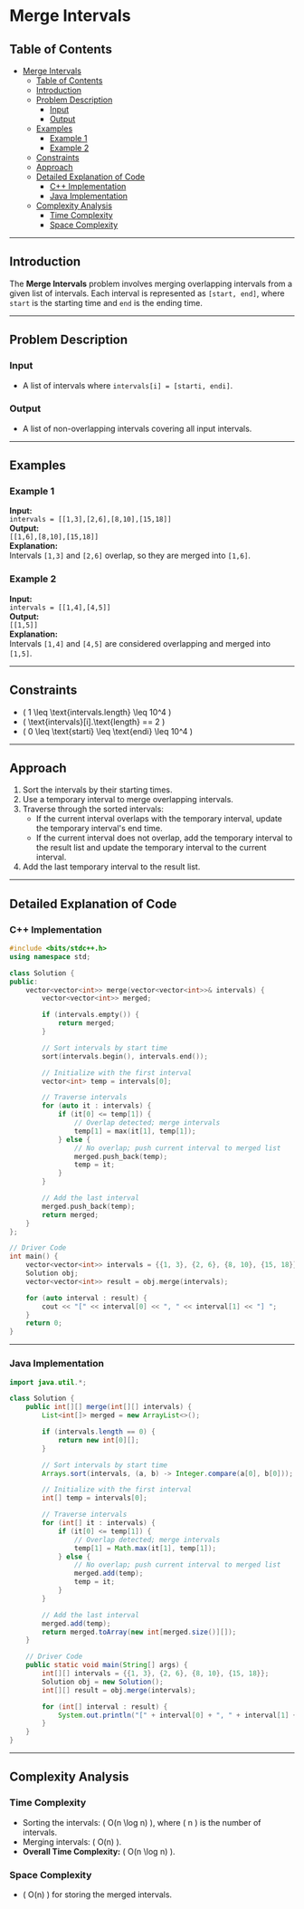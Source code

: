 # Merge Intervals

## Table of Contents

- [Merge Intervals](#merge-intervals)
  - [Table of Contents](#table-of-contents)
  - [Introduction](#introduction)
  - [Problem Description](#problem-description)
    - [Input](#input)
    - [Output](#output)
  - [Examples](#examples)
    - [Example 1](#example-1)
    - [Example 2](#example-2)
  - [Constraints](#constraints)
  - [Approach](#approach)
  - [Detailed Explanation of Code](#detailed-explanation-of-code)
    - [C++ Implementation](#c-implementation)
    - [Java Implementation](#java-implementation)
  - [Complexity Analysis](#complexity-analysis)
    - [Time Complexity](#time-complexity)
    - [Space Complexity](#space-complexity)

---

## Introduction

The **Merge Intervals** problem involves merging overlapping intervals from a given list of intervals. Each interval is represented as `[start, end]`, where `start` is the starting time and `end` is the ending time.

---

## Problem Description

### Input

- A list of intervals where `intervals[i] = [starti, endi]`.

### Output

- A list of non-overlapping intervals covering all input intervals.

---

## Examples

### Example 1

**Input:**  
`intervals = [[1,3],[2,6],[8,10],[15,18]]`  
**Output:**  
`[[1,6],[8,10],[15,18]]`  
**Explanation:**  
Intervals `[1,3]` and `[2,6]` overlap, so they are merged into `[1,6]`.

### Example 2

**Input:**  
`intervals = [[1,4],[4,5]]`  
**Output:**  
`[[1,5]]`  
**Explanation:**  
Intervals `[1,4]` and `[4,5]` are considered overlapping and merged into `[1,5]`.

---

## Constraints

- \( 1 \leq \text{intervals.length} \leq 10^4 \)
- \( \text{intervals}[i].\text{length} == 2 \)
- \( 0 \leq \text{starti} \leq \text{endi} \leq 10^4 \)

---

## Approach

1. Sort the intervals by their starting times.
2. Use a temporary interval to merge overlapping intervals.
3. Traverse through the sorted intervals:
   - If the current interval overlaps with the temporary interval, update the temporary interval's end time.
   - If the current interval does not overlap, add the temporary interval to the result list and update the temporary interval to the current interval.
4. Add the last temporary interval to the result list.

---

## Detailed Explanation of Code

### C++ Implementation

```cpp
#include <bits/stdc++.h>
using namespace std;

class Solution {
public:
    vector<vector<int>> merge(vector<vector<int>>& intervals) {
        vector<vector<int>> merged;

        if (intervals.empty()) {
            return merged;
        }

        // Sort intervals by start time
        sort(intervals.begin(), intervals.end());

        // Initialize with the first interval
        vector<int> temp = intervals[0];

        // Traverse intervals
        for (auto it : intervals) {
            if (it[0] <= temp[1]) {
                // Overlap detected; merge intervals
                temp[1] = max(it[1], temp[1]);
            } else {
                // No overlap; push current interval to merged list
                merged.push_back(temp);
                temp = it;
            }
        }

        // Add the last interval
        merged.push_back(temp);
        return merged;
    }
};

// Driver Code
int main() {
    vector<vector<int>> intervals = {{1, 3}, {2, 6}, {8, 10}, {15, 18}};
    Solution obj;
    vector<vector<int>> result = obj.merge(intervals);

    for (auto interval : result) {
        cout << "[" << interval[0] << ", " << interval[1] << "] ";
    }
    return 0;
}
```

---

### Java Implementation

```java
import java.util.*;

class Solution {
    public int[][] merge(int[][] intervals) {
        List<int[]> merged = new ArrayList<>();

        if (intervals.length == 0) {
            return new int[0][];
        }

        // Sort intervals by start time
        Arrays.sort(intervals, (a, b) -> Integer.compare(a[0], b[0]));

        // Initialize with the first interval
        int[] temp = intervals[0];

        // Traverse intervals
        for (int[] it : intervals) {
            if (it[0] <= temp[1]) {
                // Overlap detected; merge intervals
                temp[1] = Math.max(it[1], temp[1]);
            } else {
                // No overlap; push current interval to merged list
                merged.add(temp);
                temp = it;
            }
        }

        // Add the last interval
        merged.add(temp);
        return merged.toArray(new int[merged.size()][]);
    }

    // Driver Code
    public static void main(String[] args) {
        int[][] intervals = {{1, 3}, {2, 6}, {8, 10}, {15, 18}};
        Solution obj = new Solution();
        int[][] result = obj.merge(intervals);

        for (int[] interval : result) {
            System.out.println("[" + interval[0] + ", " + interval[1] + "]");
        }
    }
}
```

---

## Complexity Analysis

### Time Complexity

- Sorting the intervals: \( O(n \log n) \), where \( n \) is the number of intervals.
- Merging intervals: \( O(n) \).
- **Overall Time Complexity:** \( O(n \log n) \).

### Space Complexity

- \( O(n) \) for storing the merged intervals.

